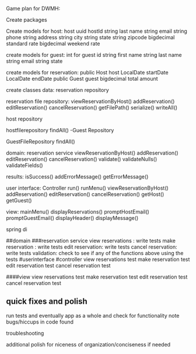 Game plan for DWMH:

Create packages


Create models for host:
host uuid hostId
string last name
string email
string phone
string address
string city
string state
string zipcode
bigdecimal standard rate
bigdecimal weekend rate


create models for guest:
int for guest id
string first name
string last name
string email
string state


create models for reservation:
public Host host
LocalDate startDate
LocalDate endDate
public Guest guest
bigdecimal total amount


create classes
data:
reservation repository

reservation file repository:
viewReservationByHost()
addReservation()
editReservation()
cancelReservation()
getFilePath()
serialize()
writeAll()

host repository

hostfilerepository
findAll()
-Guest Repository

GuestFileRepository
findAll()

domain:
reservation service
viewReservationByHost()
addReservation()
editReservation()
cancelReservation()
validate()
validateNulls()
validateFields()

results:
isSuccess()
addErrorMessage()
getErrorMessage()

user interface:
Controller run()
runMenu()
viewReservationByHost()
addReservation()
editReservation()
cancelReservation()
getHost()
getGuest()

view:
mainMenu()
displayReservations()
promptHostEmail()
promptGuestEmail()
displayHeader()
displayMessage()



spring di


##domain
###reservation service
view reservations : write tests
make reservation : write tests
edit reservation: write tests
cancel reservation: write tests
validation: check to see if any of the functions above using the tests
#userinterface
#controller
view reservations test
make reservation test
edit reservation test
cancel reservation test

####view
view reservations test
make reservation test
edit reservation test
cancel reservation test

## quick fixes and polish
run tests and eventually app as a whole and check for functionality
note bugs/hiccups in code found

troubleshooting

additional polish for niceness of organization/conciseness if needed